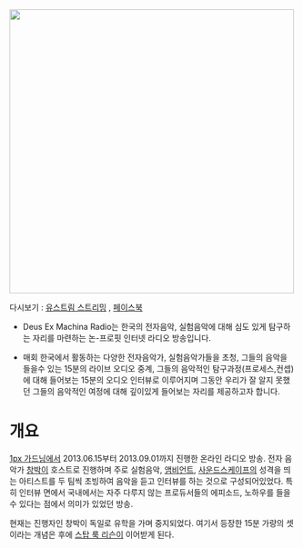 <img src="http://offline.1px.kr/temp/2013-06-16_51bd8c748cf66.jpg" width="500">

다시보기 : [유스트림 스트리밍](http://www.ustream.tv/channel/livepx) ,
[페이스북](https://www.facebook.com/deusexmachinaradio)

  -
    Deus Ex Machina Radio는 한국의 전자음악, 실험음악에 대해 심도 있게 탐구하는 자리를 마련하는 논-프로핏
    인터넷 라디오 방송입니다.

<!-- end list -->

  -
    매회 한국에서 활동하는 다양한 전자음악가, 실험음악가들을 초청, 그들의 음악을 들을수 있는 15분의 라이브 오디오 중계,
    그들의 음악적인 탐구과정(프로세스,컨셉)에 대해 들어보는 15분의 오디오 인터뷰로 이루어지며 그동안 우리가 잘 알지
    못했던 그들의 음악적인 여정에 대해 깊이있게 들어보는 자리를 제공하고자 합니다.

# 개요

[1px 가드닝에서](/1px_가드닝 "wikilink") 2013.06.15부터 2013.09.01까지 진행한 온라인 라디오
방송. 전자 음악가 [창박이](/창박 "wikilink") 호스트로 진행하며 주로 실험음악,
[앰비언트](/앰비언트 "wikilink"),
[사운드스케이프의](/사운드스케이프 "wikilink") 성격을 띄는
아티스트를 두 팀씩 초빙하여 음악을 듣고 인터뷰를 하는 것으로 구성되어있었다. 특히 인터뷰 면에서 국내에서는 자주
다루지 않는 프로듀서들의 에피소드, 노하우를 들을 수 있다는 점에서 의미가 있었던 방송.

현재는 진행자인 창박이 독일로 유학을 가며 중지되었다. 여기서 등장한 15분 가량의 셋이라는 개념은 후에 [스탑 룩
리슨이](/스탑_룩_리슨 "wikilink") 이어받게 된다.